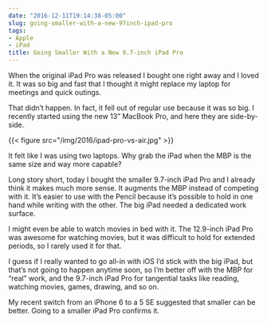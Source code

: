 ```yaml
---
date: "2016-12-11T19:14:38-05:00"
slug: going-smaller-with-a-new-97inch-ipad-pro
tags:
- Apple
- iPad
title: Going Smaller With a New 9.7-inch iPad Pro
---
```


When the original iPad Pro was released I bought one right away and I
loved it. It was so big and fast that I thought it might replace my
laptop for meetings and quick outings.

That didn’t happen. In fact, it fell out of regular use because it was
so big. I recently started using the new 13” MacBook Pro, and here they
are side-by-side.

{{< figure src="/img/2016/ipad-pro-vs-air.jpg" >}}

It felt like I was using two laptops. Why grab the iPad when the MBP is
the same size and way more capable?

Long story short, today I bought the smaller 9.7-inch iPad Pro and I
already think it makes much more sense. It augments the MBP instead of
competing with it. It’s easier to use with the Pencil because it’s
possible to hold in one hand while writing with the other. The big iPad
needed a dedicated work surface.

I might even be able to watch movies in bed with it. The 12.9-inch iPad
Pro was awesome for watching movies, but it was difficult to hold for
extended periods, so I rarely used it for that.

I guess if I really wanted to go all-in with iOS I’d stick with the big
iPad, but that’s not going to happen anytime soon, so I’m better off
with the MBP for “real” work, and the 9.7-inch iPad Pro for tangential
tasks like reading, watching movies, games, drawing, and so on.

My recent switch from an iPhone 6 to a 5 SE suggested that smaller can
be better. Going to a smaller iPad Pro confirms it.
